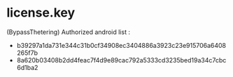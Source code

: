 # license.key

(BypassThetering) Authorized android list :
- b39297a1da731e344c31b0cf34908ec3404886a3923c23e915706a6408265f7b
- 8a620b03408b2dd4feac7f4d9e89cac792a5333cd3235bed19a34c7cbc6d1ba2

